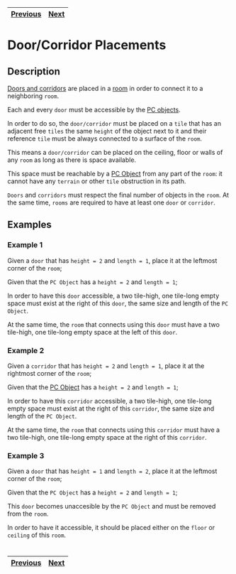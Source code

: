| [Previous](terrain.md) | [Next](items.md) |
| ---------------------- | ---------------- |

# Door/Corridor Placements

## Description

[Doors and corridors](../definitions/object_definition.md#door-objects) are placed in a [room](../definitions/room_definition.md#what-is-a-room) in order to connect it to a neighboring `room`.

Each and every `door` must be accessible by the [PC objects](../definitions/object_definition.md#pc-objects).

In order to do so, the `door/corridor` must be placed on a `tile` that has an adjacent free `tiles` the same `height` of the object next to it and their reference `tile` must be always connected to a surface of the `room`.

This means a `door/corridor` can be placed on the ceiling, floor or walls of any `room` as long as there is space available.

This space must be reachable by a [PC Object](../definitions/object_type_definition.md#pc-objects) from any part of the `room`: it cannot have any `terrain` or other `tile` obstruction in its path.

`Doors` and `corridors` must respect the final number of objects in the `room`. At the same time, `rooms` are required to have at least one `door` or `corridor`.

## Examples

### Example 1

Given a `door` that has `height = 2` and `length = 1`, place it at the leftmost corner of the `room`;

Given that the `PC Object` has a `height = 2` and `length = 1`;

In order to have this `door` accessible, a two tile-high, one tile-long empty space must exist at the right of this `door`, the same size and length of the `PC Object`.

At the same time, the `room` that connects using this `door` must have a two tile-high, one tile-long empty space at the left of this `door`.

### Example 2

Given a `corridor` that has `height = 2` and `length = 1`, place it at the rightmost corner of the `room`;

Given that the [PC Object](../definitions/object_type_definition.md#pc-objects) has a `height = 2` and `length = 1`;

In order to have this `corridor` accessible, a two tile-high, one tile-long empty space must exist at the right of this `corridor`, the same size and length of the `PC Object`.

At the same time, the `room` that connects using this `corridor` must have a two tile-high, one tile-long empty space at the right of this `corridor`.

### Example 3

Given a `door` that has `height = 1` and `length = 2`, place it at the leftmost corner of the `room`;

Given that the `PC Object` has a `height = 2` and `length = 1`;

This `door` becomes unaccesible by the `PC Object` and must be removed from the `room`.

In order to have it accessible, it should be placed either on the `floor` or `ceiling` of this `room`.

#

| [Previous](terrain.md) | [Next](items.md) |
| ---------------------- | ---------------- |
